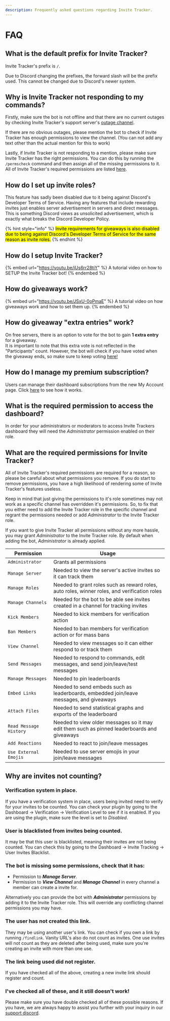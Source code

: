 ```yaml
---
description: Frequently asked questions regarding Invite Tracker.
---
```


# FAQ

## What is the default prefix for Invite Tracker?

Invite Tracker's prefix is `/`.

Due to Discord changing the prefixes, the forward slash will be the prefix used. This cannot be changed due to Discord's newer system.

## Why is Invite Tracker not responding to my commands?

Firstly, make sure the bot is not offline and that there are no current outages by checking Invite Tracker's support server's [outage channel](https://discord.gg/MfTenmfQuP).

If there are no obvious outages, please mention the bot to check if Invite Tracker has enough permissions to view the channel. (You can not add any text other than the actual mention for this to work)&#x20;

Lastly, if Invite Tracker is not responding to a mention, please make sure Invite Tracker has the right permissions. You can do this by running the `/permscheck` command and then assign all of the missing permissions to it. All of Invite Tracker's required permissions are listed [here](faq.md#what-are-the-required-permissions-for-invite-tracker).

## How do I set up invite roles?

This feature has sadly been disabled due to it being against Discord's Developer Terms of Service. Having any features that include rewarding invites just enables server advertisement in servers and direct messages. This is something Discord views as unsolicited advertisement, which is exactly what breaks the Discord Developer Policy.

{% hint style="info" %}
<mark style="color:$info;">Invite requirements for giveaways is also disabled due to being against Discord's Developer Terms of Service for the same reason as invite roles.</mark>
{% endhint %}

## How do I setup Invite Tracker?

{% embed url="https://youtu.be/iUs6rr28tiY" %}
A tutorial video on how to SETUP the Invite Tracker bot!
{% endembed %}

## How do giveaways work?

{% embed url="https://youtu.be/JSxU-0oPmaE" %}
A tutorial video on how giveaways work and how to set them up.
{% endembed %}

## How do giveaway "extra entries" work?&#x20;

On free servers, there is an option to vote for the bot to gain **1 extra entry** for a giveaway.\
It is important to note that this extra vote is not reflected in the "Participants" count. However, the bot will check if you have voted when the giveaway ends, so make sure to keep voting [here!](https://top.gg/bot/720351927581278219/vote)&#x20;

## How do I manage my premium subscription?

Users can manage their dashboard subscriptions from the new My Account page. Click [here](invite-tracker/dashboard/my-account.md) to see how it works.

## What is the required permission to access the dashboard?

In order for your administrators or moderators to access Invite Trackers dashboard they will need the _Administrator_ permission enabled on their role.

## What are the required permissions for Invite Tracker?

All of Invite Tracker's required permissions are required for a reason, so please be careful about what permissions you remove. If you do start to remove permissions, you have a high likelihood of rendering some of Invite Tracker's features useless.&#x20;

Keep in mind that just giving the permissions to it's role sometimes may not work as a specific channel has overridden it's permissions. So, to fix that you either need to add the Invite Tracker role in the specific channel and regrant the permissions needed or add _Administrator_ to the Invite Tracker role.

If you want to give Invite Tracker all permissions without any more hassle, you may grant _Administrator_ to the Invite Tracker role. By default when adding the bot, _Administrator_ is already applied.

| Permission             | Usage                                                                                        |
| ---------------------- | -------------------------------------------------------------------------------------------- |
| `Administrator`        | Grants all permissions                                                                       |
| `Manage Server`        | Needed to view the server's active invites so it can track them                              |
| `Manage Roles`         | Needed to grant roles such as reward roles, auto roles, winner roles, and verification roles |
| `Manage Channels`      | Needed for the bot to be able see invites created in a channel for tracking invites          |
| `Kick Members`         | Needed to kick members for verification action                                               |
| `Ban Members`          | Needed to ban members for verification action or for mass bans                               |
| `View Channel`         | Needed to view messages so it can either respond to or track them                            |
| `Send Messages`        | Needed to respond to commands, edit messages, and send join/leave/test messages              |
| `Manage Messages`      | Needed to pin leaderboards                                                                   |
| `Embed Links`          | Needed to send embeds such as leaderboards, embedded join/leave messages, and giveaways      |
| `Attach Files`         | Needed to send statistical graphs and exports of the leaderboard                             |
| `Read Message History` | Needed to view older messages so it may edit them such as pinned leaderboards and giveaways  |
| `Add Reactions`        | Needed to react to join/leave messages                                                       |
| `Use External Emojis`  | Needed to use server emojis in your join/leave messages                                      |

## Why are invites not counting?

### Verification system in place.&#x20;

If you have a verification system in place, users being invited need to verify for your invites to be counted. You can check your plugin by going to the Dashboard -> Verification -> Verification Level to see if it is enabled. If you are using the plugin, make sure the level is set to _Disabled_.

### User is blacklisted from invites being counted.&#x20;

It may be that this user is blacklisted, meaning their invites are not being counted. You can check this by going to the Dashboard -> Invite Tracking -> User Invites Blacklist.

### The bot is missing some permissions, check that it has:

* Permission to _**Manage Server**_.
* Permission to _**View Channel**_ and _**Manage Channel**_ in every channel a member can create a invite for.

Alternatively you can provide the bot with _**Administrator**_ permissions by adding it to the Invite Tracker role. This will override any conflicting channel permissions you may have.

### The user has not created this link.&#x20;

They may be using another user's link. You can check if you own a link by running `/findlink`. Vanity URL's also do not count as invites. One use invites will not count as they are deleted after being used, make sure you're creating an invite with more than one use.

### The link being used did not register.&#x20;

If you have checked all of the above, creating a new invite link should register and count.

### I've checked all of these, and it still doesn't work!

Please make sure you have double checked all of these possible reasons. If you have, we are always happy to assist you further with your inquiry in our [support discord](https://discord.gg/8RwBGuf).

